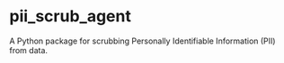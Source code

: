 # pii_scrub_agent

A Python package for scrubbing Personally Identifiable Information (PII) from data.
